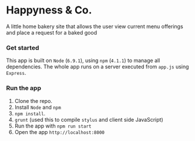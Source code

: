 # Happyness & Co.

A little home bakery site that allows the user view current menu offerings and place a request for a baked good

### Get started

This app is built on `Node` (`6.9.1`), using `npm` (`4.1.1`) to manage all dependencies. The whole app runs on a server executed from `app.js` using `Express`.

### Run the app

1. Clone the repo.
2. Install `Node` and `npm`
3. `npm install`.
4. `grunt` (used this to compile `stylus` and client side JavaScript)
5. Run the app with `npm run start`
6. Open the app `http://localhost:8000`
